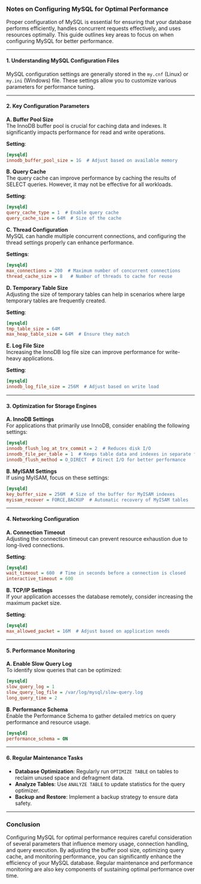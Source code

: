 ### Notes on Configuring MySQL for Optimal Performance

Proper configuration of MySQL is essential for ensuring that your database performs efficiently, handles concurrent requests effectively, and uses resources optimally. This guide outlines key areas to focus on when configuring MySQL for better performance.

---

#### 1. **Understanding MySQL Configuration Files**

MySQL configuration settings are generally stored in the `my.cnf` (Linux) or `my.ini` (Windows) file. These settings allow you to customize various parameters for performance tuning.

---

#### 2. **Key Configuration Parameters**

**A. Buffer Pool Size**  
The InnoDB buffer pool is crucial for caching data and indexes. It significantly impacts performance for read and write operations.

**Setting**:

```ini
[mysqld]
innodb_buffer_pool_size = 1G  # Adjust based on available memory
```

**B. Query Cache**  
The query cache can improve performance by caching the results of SELECT queries. However, it may not be effective for all workloads.

**Setting**:

```ini
[mysqld]
query_cache_type = 1  # Enable query cache
query_cache_size = 64M  # Size of the cache
```

**C. Thread Configuration**  
MySQL can handle multiple concurrent connections, and configuring the thread settings properly can enhance performance.

**Settings**:

```ini
[mysqld]
max_connections = 200  # Maximum number of concurrent connections
thread_cache_size = 8   # Number of threads to cache for reuse
```

**D. Temporary Table Size**  
Adjusting the size of temporary tables can help in scenarios where large temporary tables are frequently created.

**Setting**:

```ini
[mysqld]
tmp_table_size = 64M
max_heap_table_size = 64M  # Ensure they match
```

**E. Log File Size**  
Increasing the InnoDB log file size can improve performance for write-heavy applications.

**Setting**:

```ini
[mysqld]
innodb_log_file_size = 256M  # Adjust based on write load
```

---

#### 3. **Optimization for Storage Engines**

**A. InnoDB Settings**  
For applications that primarily use InnoDB, consider enabling the following settings:

```ini
[mysqld]
innodb_flush_log_at_trx_commit = 2  # Reduces disk I/O
innodb_file_per_table = 1  # Keeps table data and indexes in separate files
innodb_flush_method = O_DIRECT  # Direct I/O for better performance
```

**B. MyISAM Settings**  
If using MyISAM, focus on these settings:

```ini
[mysqld]
key_buffer_size = 256M  # Size of the buffer for MyISAM indexes
myisam_recover = FORCE,BACKUP  # Automatic recovery of MyISAM tables
```

---

#### 4. **Networking Configuration**

**A. Connection Timeout**  
Adjusting the connection timeout can prevent resource exhaustion due to long-lived connections.

**Setting**:

```ini
[mysqld]
wait_timeout = 600  # Time in seconds before a connection is closed
interactive_timeout = 600
```

**B. TCP/IP Settings**  
If your application accesses the database remotely, consider increasing the maximum packet size.

**Setting**:

```ini
[mysqld]
max_allowed_packet = 16M  # Adjust based on application needs
```

---

#### 5. **Performance Monitoring**

**A. Enable Slow Query Log**  
To identify slow queries that can be optimized:

```ini
[mysqld]
slow_query_log = 1
slow_query_log_file = /var/log/mysql/slow-query.log
long_query_time = 2
```

**B. Performance Schema**  
Enable the Performance Schema to gather detailed metrics on query performance and resource usage.

```ini
[mysqld]
performance_schema = ON
```

---

#### 6. **Regular Maintenance Tasks**

- **Database Optimization**: Regularly run `OPTIMIZE TABLE` on tables to reclaim unused space and defragment data.
- **Analyze Tables**: Use `ANALYZE TABLE` to update statistics for the query optimizer.
- **Backup and Restore**: Implement a backup strategy to ensure data safety.

---

### Conclusion

Configuring MySQL for optimal performance requires careful consideration of several parameters that influence memory usage, connection handling, and query execution. By adjusting the buffer pool size, optimizing query cache, and monitoring performance, you can significantly enhance the efficiency of your MySQL database. Regular maintenance and performance monitoring are also key components of sustaining optimal performance over time.